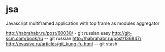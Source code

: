jsa
===

Javascript multiframed application with top frame as modules aggregator

http://habrahabr.ru/post/60030/ - git russian easy
http://git-scm.com/book/ru  -- git russian
http://habrahabr.ru/post/136847/
http://evasive.ru/articles/git_kung-fu.html -- git stash

